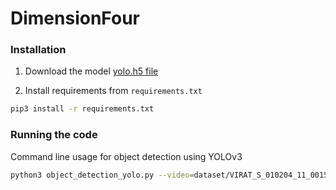 # DimensionFour

### Installation

1. Download the model [yolo.h5 file](https://github.com/OlafenwaMoses/ImageAI/releases/download/1.0/yolo.h5)

2. Install requirements from `requirements.txt`
```bash
pip3 install -r requirements.txt
```

### Running the code

Command line usage for object detection using YOLOv3

```bash
python3 object_detection_yolo.py --video=dataset/VIRAT_S_010204_11_001524_001607.mp4
```
